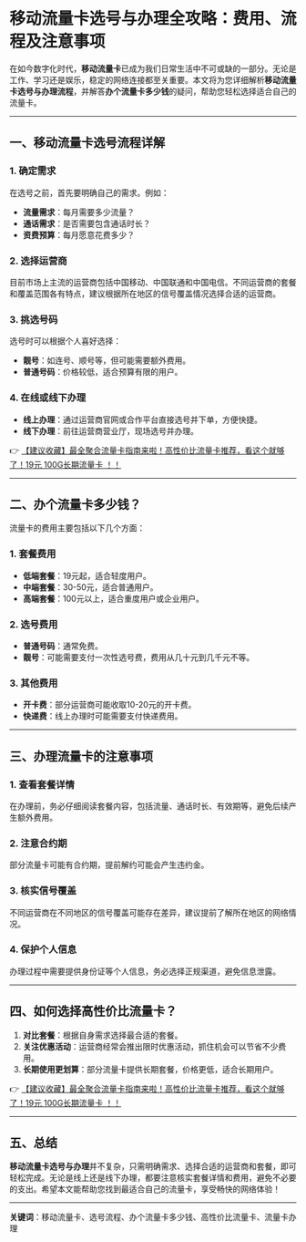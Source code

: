 # 移动流量卡选号与办理全攻略：费用、流程及注意事项

在如今数字化时代，**移动流量卡**已成为我们日常生活中不可或缺的一部分。无论是工作、学习还是娱乐，稳定的网络连接都至关重要。本文将为您详细解析**移动流量卡选号与办理流程**，并解答**办个流量卡多少钱**的疑问，帮助您轻松选择适合自己的流量卡。

---

## 一、移动流量卡选号流程详解

### 1. 确定需求
在选号之前，首先要明确自己的需求。例如：
- **流量需求**：每月需要多少流量？
- **通话需求**：是否需要包含通话时长？
- **资费预算**：每月愿意花费多少？

### 2. 选择运营商
目前市场上主流的运营商包括中国移动、中国联通和中国电信。不同运营商的套餐和覆盖范围各有特点，建议根据所在地区的信号覆盖情况选择合适的运营商。

### 3. 挑选号码
选号时可以根据个人喜好选择：
- **靓号**：如连号、顺号等，但可能需要额外费用。
- **普通号码**：价格较低，适合预算有限的用户。

### 4. 在线或线下办理
- **线上办理**：通过运营商官网或合作平台直接选号并下单，方便快捷。
- **线下办理**：前往运营商营业厅，现场选号并办理。

👉 [【建议收藏】最全聚合流量卡指南来啦！高性价比流量卡推荐，看这个就够了！19元 100G长期流量卡 ！！](https://bit.ly/Liuliangka)

---

## 二、办个流量卡多少钱？

流量卡的费用主要包括以下几个方面：

### 1. 套餐费用
- **低端套餐**：19元起，适合轻度用户。
- **中端套餐**：30-50元，适合普通用户。
- **高端套餐**：100元以上，适合重度用户或企业用户。

### 2. 选号费用
- **普通号码**：通常免费。
- **靓号**：可能需要支付一次性选号费，费用从几十元到几千元不等。

### 3. 其他费用
- **开卡费**：部分运营商可能收取10-20元的开卡费。
- **快递费**：线上办理时可能需要支付快递费用。

---

## 三、办理流量卡的注意事项

### 1. 查看套餐详情
在办理前，务必仔细阅读套餐内容，包括流量、通话时长、有效期等，避免后续产生额外费用。

### 2. 注意合约期
部分流量卡可能有合约期，提前解约可能会产生违约金。

### 3. 核实信号覆盖
不同运营商在不同地区的信号覆盖可能存在差异，建议提前了解所在地区的网络情况。

### 4. 保护个人信息
办理过程中需要提供身份证等个人信息，务必选择正规渠道，避免信息泄露。

---

## 四、如何选择高性价比流量卡？

1. **对比套餐**：根据自身需求选择最合适的套餐。
2. **关注优惠活动**：运营商经常会推出限时优惠活动，抓住机会可以节省不少费用。
3. **长期使用更划算**：部分流量卡提供长期套餐，价格更低，适合长期用户。

👉 [【建议收藏】最全聚合流量卡指南来啦！高性价比流量卡推荐，看这个就够了！19元 100G长期流量卡 ！！](https://bit.ly/Liuliangka)

---

## 五、总结

**移动流量卡选号与办理**并不复杂，只需明确需求、选择合适的运营商和套餐，即可轻松完成。无论是线上还是线下办理，都要注意核实套餐详情和费用，避免不必要的支出。希望本文能帮助您找到最适合自己的流量卡，享受畅快的网络体验！

---

**关键词**：移动流量卡、选号流程、办个流量卡多少钱、高性价比流量卡、流量卡办理